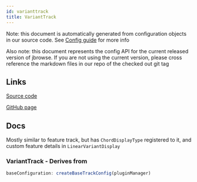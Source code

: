 ```yaml
---
id: varianttrack
title: VariantTrack
---
```


Note: this document is automatically generated from configuration objects in our
source code. See [Config guide](/docs/config_guide) for more info

Also note: this document represents the config API for the current released
version of jbrowse. If you are not using the current version, please cross
reference the markdown files in our repo of the checked out git tag

## Links

[Source code](https://github.com/GMOD/jbrowse-components/blob/main/plugins/variants/src/VariantTrack/configSchema.ts)

[GitHub page](https://github.com/GMOD/jbrowse-components/tree/main/website/docs/config/VariantTrack.md)

## Docs

Mostly similar to feature track, but has `ChordDisplayType` registered to it,
and custom feature details in `LinearVariantDisplay`

### VariantTrack - Derives from

```js
baseConfiguration: createBaseTrackConfig(pluginManager)
```
